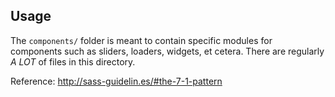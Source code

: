 ## Usage

The `components/` folder is meant to contain specific
modules for components such as sliders, loaders, widgets,
et cetera. There are regularly _A LOT_ of files in this
directory.

Reference: http://sass-guidelin.es/#the-7-1-pattern
